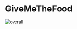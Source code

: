 # GiveMeTheFood


![overall](https://user-images.githubusercontent.com/66318770/127510022-feb2f9a2-ffc0-42d0-8c78-0a5cdc007a41.png)
